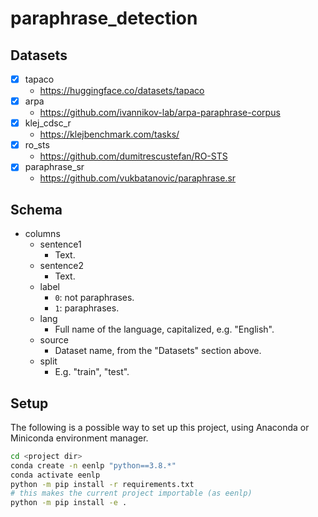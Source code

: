 # paraphrase_detection

## Datasets

- [x] tapaco
    - https://huggingface.co/datasets/tapaco
- [x] arpa
    - https://github.com/ivannikov-lab/arpa-paraphrase-corpus
- [x] klej_cdsc_r
    - https://klejbenchmark.com/tasks/
- [x] ro_sts
    - https://github.com/dumitrescustefan/RO-STS
- [x] paraphrase_sr
    - https://github.com/vukbatanovic/paraphrase.sr

## Schema

- columns
    - sentence1
        - Text.
    - sentence2
        - Text.
    - label
        - `0`: not paraphrases.
        - `1`: paraphrases.
    - lang
        - Full name of the language, capitalized, e.g. "English".
    - source
        - Dataset name, from the "Datasets" section above.
    - split
        - E.g. "train", "test".

## Setup

The following is a possible way to set up this project, using Anaconda or Miniconda environment manager.

```bash
cd <project dir>
conda create -n eenlp "python==3.8.*"
conda activate eenlp
python -m pip install -r requirements.txt
# this makes the current project importable (as eenlp)
python -m pip install -e .
```
